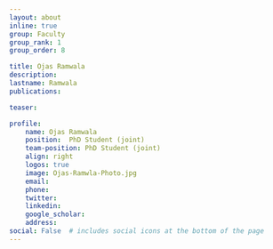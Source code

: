 ```yaml
---
layout: about
inline: true
group: Faculty
group_rank: 1
group_order: 8

title: Ojas Ramwala
description:  
lastname: Ramwala
publications:  

teaser:

profile:
    name: Ojas Ramwala
    position:  PhD Student (joint)
    team-position: PhD Student (joint)
    align: right
    logos: true
    image: Ojas-Ramwla-Photo.jpg
    email:
    phone:  
    twitter:
    linkedin:
    google_scholar:
    address:
social: False  # includes social icons at the bottom of the page        
---
```

